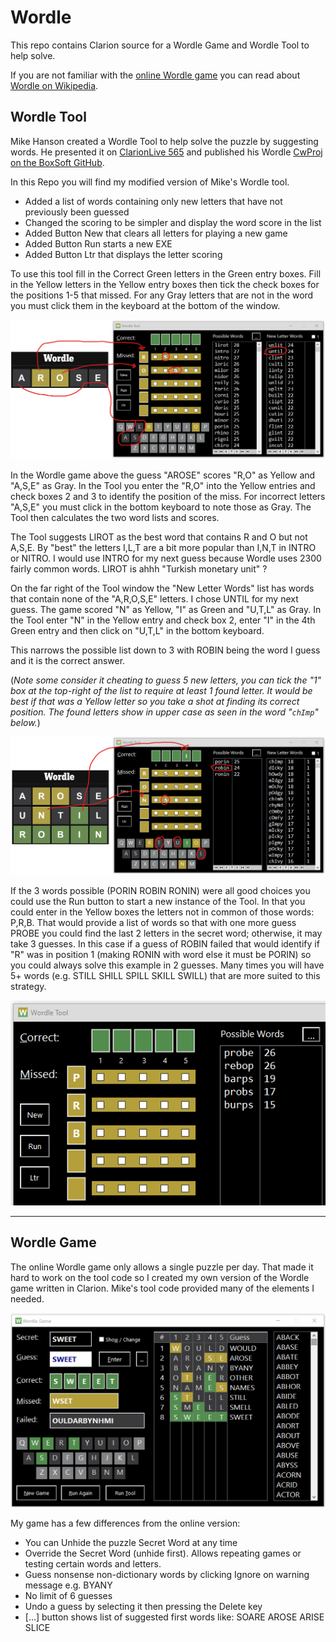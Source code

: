 # Wordle

This repo contains Clarion source for a Wordle Game and Wordle Tool to help solve.

If you are not familiar with the
[online Wordle game](https://www.nytimes.com/games/wordle)
 you can read about [Wordle on Wikipedia](https://en.wikipedia.org/wiki/Wordle).

## Wordle Tool

Mike Hanson created a Wordle Tool to help solve the puzzle by suggesting words.
He presented it on [ClarionLive 565](https://www.youtube.com/watch?v=K4lThuFXeAw)
 and published his Wordle [CwProj on the BoxSoft GitHub](https://github.com/BoxSoft/Wordle).

In this Repo you will find my modified version of Mike's Wordle tool.

 * Added a list of words containing only new letters that have not previously been guessed
 * Changed the scoring to be simpler and display the word score in the list
 * Added Button New that clears all letters for playing a new game
 * Added Button Run starts a new EXE
 * Added Button Ltr that displays the letter scoring

To use this tool fill in the Correct Green letters in the Green entry boxes.
 Fill in the Yellow letters in the Yellow entry boxes then tick the check boxes for the positions 1-5 that missed.
 For any Gray letters that are not in the word you must click them in the keyboard at the bottom of the window.

![tool 1](images/tool1.png)

In the Wordle game above the guess "AROSE" scores "R,O" as Yellow and "A,S,E" as Gray.
 In the Tool you enter the "R,O" into the Yellow entries and check boxes 2 and 3 to identify the position of the miss.
 For incorrect letters "A,S,E" you must click in the bottom keyboard to note those as Gray.
 The Tool then calculates the two word lists and scores.

The Tool suggests LIROT as the best word that contains R and O but not A,S,E.
By "best" the letters I,L,T are a bit more popular than I,N,T in INTRO or NITRO.
 I would use INTRO for my next guess because Wordle uses 2300 fairly common words.
  LIROT is ahhh "Turkish monetary unit" ?

On the far right of the Tool window the "New Letter Words" list has words that contain
 none of the "A,R,O,S,E" letters.
 I chose UNTIL for my next guess.
 The game scored "N" as Yellow, "I" as Green and "U,T,L" as Gray.
 In the Tool enter "N" in the Yellow entry and check box 2, enter "I" in the 4th Green entry and then click on "U,T,L" in the bottom keyboard.

 This narrows the possible list down to 3 with ROBIN being the word I guess and it is the correct answer.

 (_Note some consider it cheating to guess 5 new letters, you can tick the "1" box at the top-right of the list to require at least 1 found letter. It would be best if that was a Yellow letter so you take a shot at finding its correct position. The found letters show in upper case as seen in the word "`chImp`" below._)

![tool 2](images/tool2.png)

If the 3 words possible (PORIN ROBIN RONIN) were all good choices you could use the Run button to start a new instance of the Tool.
 In that you could enter in the Yellow boxes the letters not in common of those words: P,R,B.
 That would provide a list of words so that with one more guess PROBE you could find the last 2 letters in the secret word; otherwise, it may take 3 guesses.
 In this case if a guess of ROBIN failed that would identify if "R" was in position 1 (making RONIN with word else it must be PORIN) so you could always solve this example in 2 guesses.
 Many times you will have 5+ words (e.g. STILL SHILL SPILL SKILL SWILL) that are more suited to this strategy.

![tool 3](images/tool3.png)

---

## Wordle Game

The online Wordle game only allows a single puzzle per day.
 That made it hard to work on the tool code so I created my own version of the Wordle game written in Clarion.
 Mike's tool code provided many of the elements I needed.

![play 1](images/play1.png)

My game has a few differences from the online version:

 * You can Unhide the puzzle Secret Word at any time
 * Override the Secret Word (unhide first). Allows repeating games or testing certain words and letters.
 * Guess nonsense non-dictionary words by clicking Ignore on warning message e.g. BYANY
 * No limit of 6 guesses
 * Undo a guess by selecting it then pressing the Delete key
 * [...] button shows list of suggested first words like: SOARE AROSE ARISE SLICE
